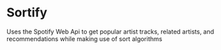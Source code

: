 # Sortify
Uses the Spotify Web Api to get popular artist tracks, related artists, and recommendations while making use of sort algorithms
